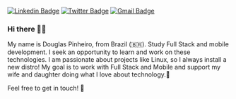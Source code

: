 [![Linkedin Badge](https://img.shields.io/badge/-LinkedIn-blue?style=flat-square&logo=Linkedin&logoColor=white&link=https://www.linkedin.com/in/dgsdev/)](https://www.linkedin.com/in/dgsdev/)
[![Twitter Badge](https://img.shields.io/badge/-Twitter-1ca0f1?style=flat-square&labelColor=1ca0f1&logo=twitter&logoColor=white&link=https://twitter.com/Dgspinheiro)](https://twitter.com/Dgspinheiro)
[![Gmail Badge](https://img.shields.io/badge/-dgspramos@gmail.com-0099cc?style=flat-square&logo=Gmail&logoColor=red&link=mailto:dgspramos@gmail.com)](mailto:dgspramos@gmail.com)


### Hi there 👋🏼

My name is Douglas Pinheiro, from Brazil (🇧🇷). Study Full Stack and mobile development. I seek an opportunity to learn and work on these technologies. I am passionate about projects like Linux, so I always install a new distro! My goal is to work with Full Stack and Mobile and support my wife and daughter doing what I love about technology.💙

Feel free to get in touch! 🚀





